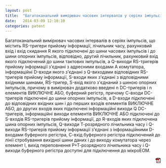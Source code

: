 ```yaml
---
layout: post
title:  "Багатоканальний вимірювач часових інтервалів у серіях імпульсів"
date:   2014-03-09 12:10:10
categories: patent
---
```


Багатоканальний  вимірювач  часових  інтервалів  в  серіях  імпульсів,  що  містить  RS-тригери 
прийому інформації, лічильник часу, рахунковий вхід і вхід скидання R якого підключені до шини 
часових  імпульсів  і  до  шини  опорних  імпульсів,  відповідно,  другий  лічильник,  рахунковий  вхід 
якого  підключений  до  шини  тактових  імпульсів,  а  Q-виходи  RS-тригерів  прийому  інформації 
з'єднані з адресними входами А комутатора, інформаційні  D-входи якого з'єднані з Q-виходами 
відповідних  RS-тригерів  прийому  інформації,  S-входи  яких  з'єднані  з  відповідними  вхідними 
шинами,  RS-тригер,  S-вхід  якого  з'єднаний  з  шиною  опорних  імпульсів,  причому  в  вимірювач 
додатково введені n  DC-тригерів і  n  елементів ВИКЛЮЧНЕ АБО, буферний регістр, причому С-входи 
DC-тригерів підключені до шини опорних імпульсів, а  D-входи  підключені до відповідних 
вхідних шин і до перших входів елементів ВИКЛЮЧНЕ АБО, до других входів яких підключені 
інформаційні  виходи  Q  DC-тригерів,  інформаційні  виходи  елементів  ВИКЛЮЧНЕ  АБО 
підключені  до  S-входів  RS-тригерів  прийому  інформації,  до  R-входів  яких  підключена  шина 
опорних  імпульсів,  Q-виходи  Т-розрядного  лічильника  часу  і  Q-виходи  RS-тригерів  прийому 
інформації  з'єднані  з  інформаційними  D-входами  буферного  регістра,  С-вхід  буферного 
регістра  підключений  до  лінії  стробування  вихідної  шини  даних  і  до  виходу  комутатора  через 
елемент І, вихід переповнення Р+Т-розрядного лічильника часу і  Q-виходи буферного регістра 
доступні для підключення до мікроЕОМ. 
<p align="right">
<a href="http://www.blastcraft.net/files/patents/86809.pdf" target="_blank"><img src="/img/pdf.gif"></a>
</p>